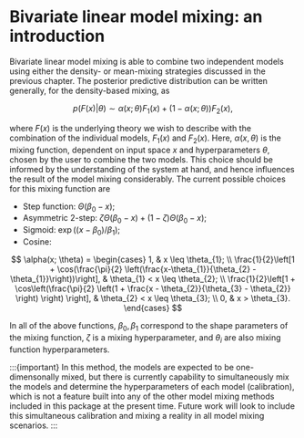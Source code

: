 # Bivariate linear model mixing: an introduction

Bivariate linear model mixing is able to combine two independent models using either the density- or mean-mixing strategies discussed in the previous chapter. The posterior predictive distribution can be written generally, for the density-based mixing, as

$$
 p(F(x)|\theta) \sim \alpha(x;\theta) F_1(x) +  (1-\alpha(x;\theta)) F_2(x),
$$

where $F(x)$ is the underlying theory we wish to describe with the combination of the individual models, $F_1(x)$ and $F_2(x)$. Here, $\alpha(x, \theta)$ is the mixing function, dependent on input space $x$ and hyperparameters $\theta$, chosen by the user to combine the two models. This choice should be informed by the understanding of the system at hand, and hence influences the result of the model mixing considerably. The current possible choices for this mixing function are

- Step function: $\Theta(\beta_{0} - x)$;
- Asymmetric 2-step: $\zeta \Theta(\beta_{0} -x) + (1 - \zeta) \Theta(\beta_{0} -x)$;
- Sigmoid: $\exp((x - \beta_{0})/\beta_{1})$;
- Cosine: 

$$
\alpha(x; \theta) = 
    \begin{cases} 
        1, & x \leq \theta_{1}; \\
        \frac{1}{2}\left[1 + \cos(\frac{\pi}{2} \left(\frac{x-\theta_{1}}{\theta_{2} - \theta_{1}}\right))\right], & \theta_{1} < x \leq \theta_{2}; \\
        \frac{1}{2}\left[1 + \cos\left(\frac{\pi}{2} \left(1 + \frac{x - \theta_{2}}{\theta_{3} - \theta_{2}} \right) \right) \right],  & \theta_{2} < x \leq \theta_{3}; \\
        0, & x > \theta_{3}.
    \end{cases}
$$

In all of the above functions, $\beta_{0}, \beta_{1}$ correspond to the shape parameters of the mixing function, $\zeta$ is a mixing hyperparameter, and $\theta_{i}$ are also mixing function hyperparameters.

:::{important}
In this method, the models are expected to be one-dimensonally mixed, but there is currently capability to simultaneously mix the models and determine the hyperparameters of each model (calibration), which is not a feature built into any of the other model mixing methods included in this package at the present time. Future work will look to include this simultaneous calibration and mixing a reality in all model mixing scenarios.
:::
